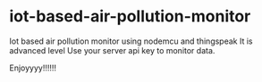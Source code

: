 # iot-based-air-pollution-monitor
Iot based air pollution monitor using nodemcu and thingspeak 
It is advanced level
Use your server api key to monitor data.


Enjoyyyy!!!!!!
